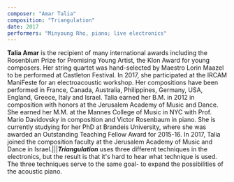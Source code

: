 ```yaml
---
composer: "Amar Talia"
composition: "Triangulation"
date: 2017
performers: "Minyoung Rho, piano; live electronics"
---
```

**Talia Amar** is the recipient of many international awards including the Rosenblum Prize for Promising Young Artist, the Klon Award for young composers. Her string quartet was hand-selected by Maestro Lorin Maazel to be performed at Castleton Festival. In 2017, she participated at the IRCAM ManiFeste for an electroacoustic workshop. Her compositions have been performed in France, Canada, Australia, Philippines, Germany, USA, England, Greece, Italy and Israel. Talia earned her B.M. in 2012 in composition with honors at the Jerusalem Academy of Music and Dance. She earned her M.M. at the Mannes College of Music in NYC with Prof. Mario Davidovsky in composition and Victor Rosenbaum in piano. She is currently studying for her PhD at Brandeis University, where she was awarded an Outstanding Teaching Fellow Award for 2015-16. In 2017, Talia joined the composition faculty at the Jerusalem Academy of Music and Dance in Israel.|||**_Triangulation_** uses three different techniques in the electronics, but the result is that it's hard to hear what technique is used. The three techniques serve to the same goal- to expand the possibilities of the acoustic piano.